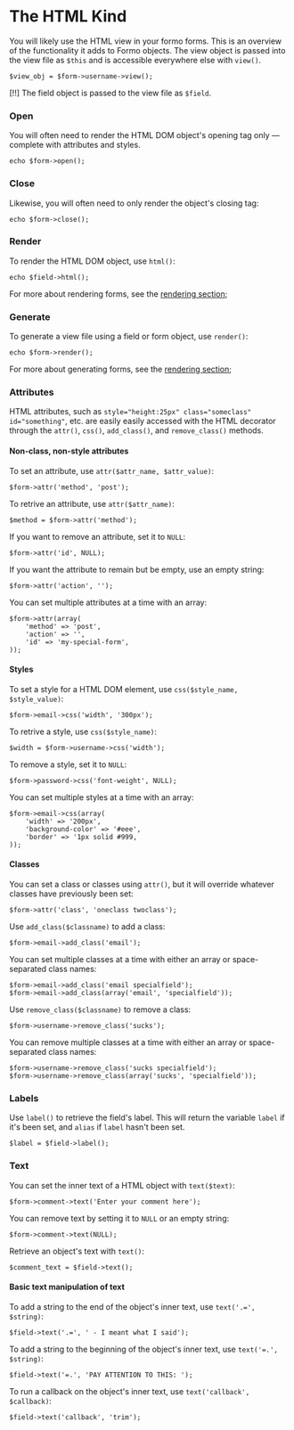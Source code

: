 The HTML Kind
=============

You will likely use the HTML view in your formo forms. This is an overview of the functionality it adds to Formo objects. The view object is passed into the view file as `$this` and is accessible everywhere else with `view()`.

	$view_obj = $form->username->view();

[!!] The field object is passed to the view file as `$field`.

### Open

You will often need to render the HTML DOM object's opening tag only — complete with attributes and styles.

	echo $form->open();

### Close

Likewise, you will often need to only render the object's closing tag:

	echo $form->close();

### Render

To render the HTML DOM object, use `html()`:

	echo $field->html();

For more about rendering forms, see the [rendering section](formo.rendering);

### Generate

To generate a view file using a field or form object, use `render()`:

	echo $form->render();

For more about generating forms, see the [rendering section](formo.rendering);

### Attributes

HTML attributes, such as `style="height:25px" class="someclass" id="something"`, etc. are easily easily accessed with the HTML decorator through the `attr()`, `css()`, `add_class()`, and `remove_class()` methods.

#### Non-class, non-style attributes

To set an attribute, use `attr($attr_name, $attr_value)`:

	$form->attr('method', 'post');

To retrive an attribute, use `attr($attr_name)`:

	$method = $form->attr('method');

If you want to remove an attribute, set it to `NULL`:

	$form->attr('id', NULL);

If you want the attribute to remain but be empty, use an empty string:

	$form->attr('action', '');

You can set multiple attributes at a time with an array:

	$form->attr(array(
		'method' => 'post',
		'action' => '',
		'id' => 'my-special-form',
	));

#### Styles

To set a style for a HTML DOM element, use `css($style_name, $style_value)`:

	$form->email->css('width', '300px');

To retrive a style, use `css($style_name)`:

	$width = $form->username->css('width');

To remove a style, set it to `NULL`:

	$form->password->css('font-weight', NULL);

You can set multiple styles at a time with an array:

	$form->email->css(array(
		'width' => '200px',
		'background-color' => '#eee',
		'border' => '1px solid #999,
	));

#### Classes

You can set a class or classes using `attr()`, but it will override whatever classes have previously been set:

	$form->attr('class', 'oneclass twoclass');

Use `add_class($classname)` to add a class:

	$form->email->add_class('email');

You can set multiple classes at a time with either an array or space-separated class names:

	$form->email->add_class('email specialfield');
	$form->email->add_class(array('email', 'specialfield'));

Use `remove_class($classname)` to remove a class:

	$form->username->remove_class('sucks');

You can remove multiple classes at a time with either an array or space-separated class names:

	$form->username->remove_class('sucks specialfield');
	$form->username->remove_class(array('sucks', 'specialfield'));

### Labels

Use `label()` to retrieve the field's label. This will return the variable `label` if it's been set, and `alias` if `label` hasn't been set.

	$label = $field->label();

### Text

You can set the inner text of a HTML object with `text($text)`:

	$form->comment->text('Enter your comment here');

You can remove text by setting it to `NULL` or an empty string:

	$form->comment->text(NULL);

Retrieve an object's text with `text()`:

	$comment_text = $field->text();

#### Basic text manipulation of text

To add a string to the end of the object's inner text, use `text('.=', $string)`:

	$field->text('.=', ' - I meant what I said');

To add a string to the beginning of the object's inner text, use `text('=.', $string)`:

	$field->text('=.', 'PAY ATTENTION TO THIS: ');

To run a callback on the object's inner text, use `text('callback', $callback)`:

	$field->text('callback', 'trim');
